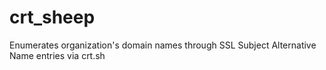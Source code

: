 # crt_sheep
Enumerates organization's domain names through SSL Subject Alternative Name entries via crt.sh 
